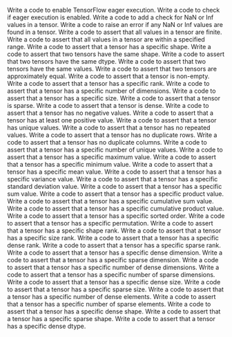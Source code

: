 Write a code to enable TensorFlow eager execution.
Write a code to check if eager execution is enabled.
Write a code to add a check for NaN or Inf values in a tensor.
Write a code to raise an error if any NaN or Inf values are found in a tensor.
Write a code to assert that all values in a tensor are finite.
Write a code to assert that all values in a tensor are within a specified range.
Write a code to assert that a tensor has a specific shape.
Write a code to assert that two tensors have the same shape.
Write a code to assert that two tensors have the same dtype.
Write a code to assert that two tensors have the same values.
Write a code to assert that two tensors are approximately equal.
Write a code to assert that a tensor is non-empty.
Write a code to assert that a tensor has a specific rank.
Write a code to assert that a tensor has a specific number of dimensions.
Write a code to assert that a tensor has a specific size.
Write a code to assert that a tensor is sparse.
Write a code to assert that a tensor is dense.
Write a code to assert that a tensor has no negative values.
Write a code to assert that a tensor has at least one positive value.
Write a code to assert that a tensor has unique values.
Write a code to assert that a tensor has no repeated values.
Write a code to assert that a tensor has no duplicate rows.
Write a code to assert that a tensor has no duplicate columns.
Write a code to assert that a tensor has a specific number of unique values.
Write a code to assert that a tensor has a specific maximum value.
Write a code to assert that a tensor has a specific minimum value.
Write a code to assert that a tensor has a specific mean value.
Write a code to assert that a tensor has a specific variance value.
Write a code to assert that a tensor has a specific standard deviation value.
Write a code to assert that a tensor has a specific sum value.
Write a code to assert that a tensor has a specific product value.
Write a code to assert that a tensor has a specific cumulative sum value.
Write a code to assert that a tensor has a specific cumulative product value.
Write a code to assert that a tensor has a specific sorted order.
Write a code to assert that a tensor has a specific permutation.
Write a code to assert that a tensor has a specific shape rank.
Write a code to assert that a tensor has a specific size rank.
Write a code to assert that a tensor has a specific dense rank.
Write a code to assert that a tensor has a specific sparse rank.
Write a code to assert that a tensor has a specific dense dimension.
Write a code to assert that a tensor has a specific sparse dimension.
Write a code to assert that a tensor has a specific number of dense dimensions.
Write a code to assert that a tensor has a specific number of sparse dimensions.
Write a code to assert that a tensor has a specific dense size.
Write a code to assert that a tensor has a specific sparse size.
Write a code to assert that a tensor has a specific number of dense elements.
Write a code to assert that a tensor has a specific number of sparse elements.
Write a code to assert that a tensor has a specific dense shape.
Write a code to assert that a tensor has a specific sparse shape.
Write a code to assert that a tensor has a specific dense dtype.
